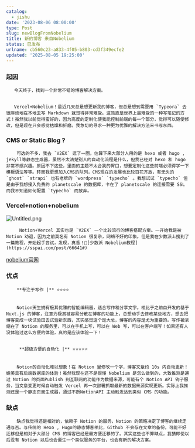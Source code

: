 ```yaml
---
catalog:
  - jishu
date: '2023-08-06 08:00:00'
type: Post
slug: newBlogFromNobelium
title: 新的博客 来自Nobelium
status: 已发布
urlname: cb560c23-a833-4f05-b803-cd3f349ecfe2
updated: '2025-08-05 19:25:00'
---
```


### 起因


       今天终于，找到一个非常不错的博客解决方案。


       Vercel+Nobelium！最近几天总是想更新我的博客，但总是想到需要用 `Typeora` 去很麻烦地在本地去写 Markdown 就觉得非常难受。这简直是世界上最难受的一种写笔记的方式！虽然我以前觉得蛮好的，因为高度的定制化使我能控制前端的每一个部分，觉得可以随便修改，但是现在只会感觉枯燥和折磨。我急切的寻求一种更为优雅的解决方法来书写东西。


### CMS or Static Blog ?


        可选的不多，我去 `V2EX` 逛了一圈，估算下来大部分人用的是 hexo 或者 hugo , jekyll等静态生成器，虽然不太清楚别人的自动化流程是什么，但我已经对 hexo 和 hugo 非常不感兴趣。原因不下这些，里面的主题不太合我的胃口，想要定制化这些前端必须得学一下模板语法等等。转而我更想加入CMS的队列，CMS现在的发展也比较百花齐放，有无头的 `ghost` `strapi` 也有老牌的 `wordpress` `typecho` 。我想试试 `typecho` 但是由于我想接入免费的 planetscale 的数据库，卡在了 planetscale 的连接需要 SSL 而我不知道如何配置 `typecho` 而放弃。


### Vercel+notion+nobelium


![Untitled.png](https://prod-files-secure.s3.us-west-2.amazonaws.com/ed141b76-e4f4-4030-b3c9-9f8f9925cc4f/0ecc86b3-acdd-477f-ab59-852a7f533d4c/Untitled.png?X-Amz-Algorithm=AWS4-HMAC-SHA256&X-Amz-Content-Sha256=UNSIGNED-PAYLOAD&X-Amz-Credential=ASIAZI2LB4662SDX6OGV%2F20250805%2Fus-west-2%2Fs3%2Faws4_request&X-Amz-Date=20250805T152025Z&X-Amz-Expires=3600&X-Amz-Security-Token=IQoJb3JpZ2luX2VjECcaCXVzLXdlc3QtMiJGMEQCIEnRLj1Q0iG0mR9RkL%2FSaLePg8mDV9afNmEQwuZoyQt%2BAiAsXOjyYBjE2tj0LE0N7jV8fNXN%2BLMdHYTqFBpdmzRGFSr%2FAwhgEAAaDDYzNzQyMzE4MzgwNSIMrnDJThmB%2F5DAG8QvKtwDuJvZ4%2FqyWuR59sBwKID9ps5QZKnrp63Oy8Ibk%2FDxJPh1cHtVcPVp%2BXw4iOP9hCzhLeOFdIdGwH6uxpKttibvvNpjIQtBsnUBeqpLBCUVQw5xCo0thfZUfI43wpeDjEzoDQS9POdL%2FA6UXV%2BX6SFL5hx1HokzOZtex1dxhJJ2eNMW9NuYUvp1bouVK%2B44KXsadRl5mgT%2B9AuNnGDrZKI9pemgl09D6tj7P9XgEhBEzb08RYlJOv1S8NB1o0mR%2B1fnTQyyN%2F%2FIdDZm5q4hNNJOiOFY%2F8AhH7HysrCYI3DFHbzTEneYAUBPM6F%2BzV2Sa8e0xLM7yjKrAod2w1E3R1bNxYfOe1Ipj3NRv8WX0Uwp3XfYhmIT2TKk3G3ppLD9H0g8Ukl2b1qTDwgpDpA0iZ5po%2BO7n%2B0pmWYmTb2r1TmnX3NaRxenupix1zrcOrYmaRy5k2mg%2Fdu9PscQcJ8UXzj2vmOiD44x1yyU6mMpLP19FaYxzmdVLX6fl1tfdUXwyz3%2BQfCfrM72hQAON3qmRB9rWPYwEr%2Ff8uS9Ij3mAQuvJ7e2t%2BYkyovcmv6o%2FBfFPrqV1Cx%2FNtt0pA%2FFWNFlta1X6lYYjqjkj8kZRrCE9Azq776BRkxBiixkhkSn9mEwq6jIxAY6pgEPnWzpwiADCFkLC7sx7krESC4uIvHlD7%2F7phRGqCa2O%2Bi5DXGkVeJUoQ4%2Ff4leAsL3ImQc9Oba0piZLkW3XVdhAo34UfUMhiblcMIZsR%2BlwzoBrUktPYKE%2FAs%2B%2F6fYoZmH38vd9tA6EPeafudCdoZEtY2ShgLQV%2BwW6wZo0R9xOUXF6Q1Xwv6VyhY5OXwO5S%2F5DAr%2FMsUWMJn56ZY%2F8%2FcZ3rotAQw9&X-Amz-Signature=37dbb2abd1f30140ebf5042ab3d51f58501be5355c95a87f827b201c4c399bc6&X-Amz-SignedHeaders=host&x-amz-checksum-mode=ENABLED&x-id=GetObject)


         Notion+Vercel 其实也是 `V2EX` 一个比较流行的博客搭配方案。一开始我是被 Notion 劝退，因为之前莫名有 Notion 很复杂，网络不好的印象。但是我在少数派上搜到了一篇教程，开始起手尝试，发现，真香！🔗[少数派 Nobelium教程](https://sspai.com/post/66641#) 


[nobelium官网](https://nobelium.js.org/)


### 优点


        **专注于写作 |** ⭐⭐⭐⭐


        Notion天生拥有极其优雅的智能编辑器，适合写作和分享文字。相比于之前自开发的基于Nuxt.js 的博客，注意力极其被容易分散在博客的功能上，总想动手去修改某些地方，想去把博客变成一块试验田去试验新东西，其实感觉这个是大忌，博客的内容是尤为重要的。写作被浓缩在了 Notion 的服务里，可以在手机上写，可以在 Web 写，可以在客户端写！如果还有人没体验过这么方便的体验，真的是应该体验一下！


         **超级方便的自动化 |** ⭐⭐⭐⭐⭐


        Notion的自动化难以想象！在 Notion 里修改一个字，博客文章约 10s 内自动更新！媲美具有后端数据库的体验！虽然我现在还不是很懂 Nobelium 是怎么做到的，大致推测是通过 Notion 的页面Publish 到互联网的功能作为数据来源，可能有个 Notion API 钩子服务，当文章变更时候自动触发 Vercel 再一次部署抓取最新的数据来源实现更新。实际上我推测还是一个静态页面生成器，通过不断NotionAPI 主动触发达到类似 CMS 的功能。


### 缺点


        缺点我觉得还是相对的，依赖于 Notion 的服务，Notion 的策略决定了博客的继续走通与否。与传统的 Hexo , Hugo的静态博客相比，Github 不会存在文章的备份，可能不好迁移但是相对于大部分 CMS 的博客已经是最方便迁移的了。其实这些也不算缺点，我猜即使以后没有 Notion 以后也会诞生一个类似服务的平台，也会有新的解决方案。

